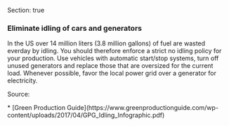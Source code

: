 Section: true

### Eliminate idling of cars and generators

In the US over 14 million liters (3.8 million gallons) of fuel are wasted everday by idling. You should therefore enforce a strict no idling policy for your production. Use vehicles with automatic start/stop systems, turn off unused generators and replace those that are oversized for the current load. Whenever possible, favor the local power grid over a generator for electricity.

<p class="text-white-50 font-weight-light">Source:</p>
* [Green Production Guide](https://www.greenproductionguide.com/wp-content/uploads/2017/04/GPG_Idling_Infographic.pdf)